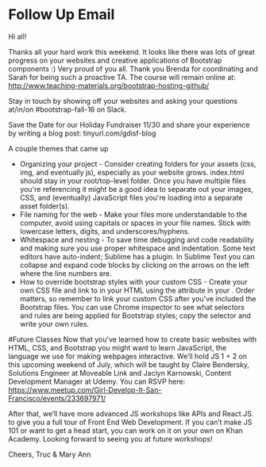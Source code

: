 # Follow Up Email
Hi all!

Thanks all your hard work this weekend. It looks like there was lots of great progress on your websites and creative applications of Bootstrap components :) Very proud of you all. Thank you Brenda for coordinating and Sarah for being such a proactive TA. The course will remain online at: http://www.teaching-materials.org/bootstrap-hosting-github/

Stay in touch by showing off your websites and asking your questions at/in/on #bootstrap-fall-16 on Slack.

Save the Date for our Holiday Fundraiser 11/30 and share your experience by writing a blog post: tinyurl.com/gdisf-blog

A couple themes that came up
* Organizing your project - Consider creating folders for your assets (css, img, and eventually js), especially as your website grows. index.html should stay in your root/top-level folder. Once you have multiple files you're referencing it might be a good idea to separate out your images, CSS, and (eventually) JavaScript files you're loading into a separate asset folder(s).
* File naming for the web - Make your files more understandable to the computer, avoid using capitals or spaces in your file names. Stick with lowercase letters, digits, and underscores/hyphens.
* Whitespace and nesting - To save time debugging and code readability and making sure you use proper whitespace and indentation. Some text editors have auto-indent; Sublime has a plugin. In Sublime Text you can collapse and expand code blocks by clicking on the arrows on the left where the line numbers are.
* How to override bootstrap styles with your custom CSS - Create your own CSS file and link to in your HTML using the <link> attribute in your <head>. Order matters, so remember to link your custom CSS after you've included the Bootstrap files. You can use Chrome inspector to see what selectors and rules are being applied for Bootstrap styles; copy the selector and write your own rules.

#Future Classes
Now that you've learned how to create basic websites with HTML, CSS, and Bootstrap you might want to learn JavaScript, the language we use for making webpages interactive. We’ll hold JS 1 + 2 on this upcoming weekend of July, which will be taught by Claire Bendersky, Solutions Engineer at Moveable Link and Jaclyn Karnowski, Content Development Manager at Udemy. You can RSVP here:
https://www.meetup.com/Girl-Develop-It-San-Francisco/events/233697971/

After that, we’ll have more advanced JS workshops like APIs and React.JS. to give you a full tour of Front End Web Development. If you can’t make JS 101 or want to get a head start, you can work on it on your own on Khan Academy.
Looking forward to seeing you at future workshops!

Cheers,
Truc & Mary Ann
